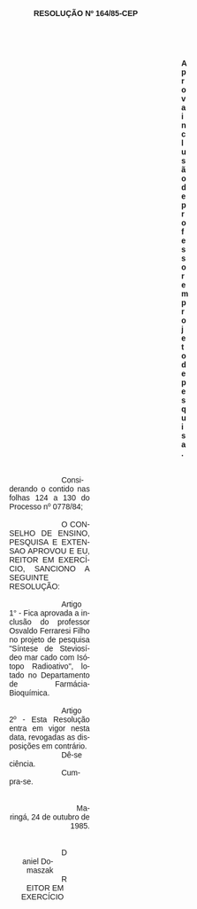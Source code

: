 <body lang=PT-BR style='tab-interval:36.0pt'>

<div class=Section1>

<p class=MsoNormal align=center style='text-align:center'><b style='mso-bidi-font-weight:
normal'><span style='font-family:Arial;mso-no-proof:yes'>RESOLUÇÃO Nº
164/85-CEP<o:p></o:p></span></b></p>

<p class=MsoNormal><b style='mso-bidi-font-weight:normal'><span
style='font-family:Arial;mso-no-proof:yes'><o:p>&nbsp;</o:p></span></b></p>

<p class=MsoNormal><b style='mso-bidi-font-weight:normal'><span
style='font-family:Arial;mso-no-proof:yes'><o:p>&nbsp;</o:p></span></b></p>

<p class=MsoNormal style='margin-top:0cm;margin-right:183.45pt;margin-bottom:
0cm;margin-left:318.95pt;margin-bottom:.0001pt;text-align:justify'><b
style='mso-bidi-font-weight:normal'><span style='font-family:Arial;mso-no-proof:
yes'>Aprova inclusão de professor em projeto de pesquisa.<o:p></o:p></span></b></p>

<p class=MsoNormal style='margin-top:0cm;margin-right:183.45pt;margin-bottom:
0cm;margin-left:3.0cm;margin-bottom:.0001pt;text-align:justify;text-indent:
70.9pt'><span style='font-family:Arial;mso-no-proof:yes'><o:p>&nbsp;</o:p></span></p>

<p class=MsoNormal style='margin-top:0cm;margin-right:183.45pt;margin-bottom:
0cm;margin-left:3.0cm;margin-bottom:.0001pt;text-align:justify;text-indent:
70.9pt'><span style='font-family:Arial;mso-no-proof:yes'><o:p>&nbsp;</o:p></span></p>

<p class=MsoNormal style='margin-top:0cm;margin-right:183.45pt;margin-bottom:
0cm;margin-left:3.0cm;margin-bottom:.0001pt;text-align:justify;text-indent:
70.9pt'><span style='font-family:Arial;mso-no-proof:yes'>Considerando o contido
nas folhas <st1:metricconverter ProductID="124 a" w:st="on">124 a</st1:metricconverter>
130 do Processo nº 0778/84;<o:p></o:p></span></p>

<p class=MsoNormal style='margin-top:0cm;margin-right:183.45pt;margin-bottom:
0cm;margin-left:3.0cm;margin-bottom:.0001pt;text-align:justify;text-indent:
70.9pt'><span style='font-family:Arial;mso-no-proof:yes'><o:p>&nbsp;</o:p></span></p>

<p class=MsoNormal style='margin-top:0cm;margin-right:183.45pt;margin-bottom:
0cm;margin-left:3.0cm;margin-bottom:.0001pt;text-align:justify;text-indent:
70.9pt'><span style='font-family:Arial;mso-no-proof:yes'>O CONSELHO DE ENSINO,
PESQUISA E EXTENSAO APROVOU E EU, REITOR EM EXERCÍCIO, SANCIONO A SEGUINTE
RESOLUÇÃO:<o:p></o:p></span></p>

<p class=MsoNormal style='margin-top:0cm;margin-right:183.45pt;margin-bottom:
0cm;margin-left:3.0cm;margin-bottom:.0001pt;text-align:justify;text-indent:
70.9pt'><span style='font-family:Arial;mso-no-proof:yes'><o:p>&nbsp;</o:p></span></p>

<p class=MsoNormal style='margin-top:0cm;margin-right:183.45pt;margin-bottom:
0cm;margin-left:3.0cm;margin-bottom:.0001pt;text-align:justify;text-indent:
70.9pt'><span style='font-family:Arial;mso-no-proof:yes'>Artigo 1° - Fica
aprovada a inclusão do professor Osvaldo Ferraresi Filho no projeto de pesquisa
&quot;Síntese de Steviosídeo mar cado com Isótopo Radioativo&quot;, lotado no
Departamento de Farmácia-Bioquímica.<o:p></o:p></span></p>

<p class=MsoNormal style='margin-top:0cm;margin-right:183.45pt;margin-bottom:
0cm;margin-left:3.0cm;margin-bottom:.0001pt;text-align:justify;text-indent:
70.9pt'><span style='font-family:Arial;mso-no-proof:yes'><o:p>&nbsp;</o:p></span></p>

<p class=MsoNormal style='margin-top:0cm;margin-right:183.45pt;margin-bottom:
0cm;margin-left:3.0cm;margin-bottom:.0001pt;text-align:justify;text-indent:
70.9pt'><span style='font-family:Arial;mso-no-proof:yes'>Artigo 2º - Esta
Resolução entra em vigor nesta data, revogadas as disposições em contrário.<o:p></o:p></span></p>

<p class=MsoNormal style='margin-top:0cm;margin-right:183.45pt;margin-bottom:
0cm;margin-left:3.0cm;margin-bottom:.0001pt;text-align:justify;text-indent:
70.9pt'><span style='font-family:Arial'>Dê-se ciência.<o:p></o:p></span></p>

<p class=MsoNormal style='margin-top:0cm;margin-right:183.45pt;margin-bottom:
0cm;margin-left:3.0cm;margin-bottom:.0001pt;text-align:justify;text-indent:
70.9pt'><span style='font-family:Arial'>Cumpra-se.<o:p></o:p></span></p>

<p class=MsoNormal style='margin-top:0cm;margin-right:183.45pt;margin-bottom:
0cm;margin-left:3.0cm;margin-bottom:.0001pt;text-align:justify;text-indent:
70.9pt'><span style='font-family:Arial'><o:p>&nbsp;</o:p></span></p>

<p class=MsoNormal style='margin-top:0cm;margin-right:183.45pt;margin-bottom:
0cm;margin-left:3.0cm;margin-bottom:.0001pt;text-align:justify;text-indent:
70.9pt'><span style='font-family:Arial'><o:p>&nbsp;</o:p></span></p>

<p class=MsoNormal align=right style='margin-top:0cm;margin-right:183.45pt;
margin-bottom:0cm;margin-left:3.0cm;margin-bottom:.0001pt;text-align:right;
text-indent:70.9pt'><span style='font-family:Arial'>Maringá, 24 de outubro de
1985.<o:p></o:p></span></p>

<p class=MsoNormal align=right style='margin-top:0cm;margin-right:183.45pt;
margin-bottom:0cm;margin-left:3.0cm;margin-bottom:.0001pt;text-align:right;
text-indent:70.9pt'><span style='font-family:Arial'><o:p>&nbsp;</o:p></span></p>

<p class=MsoNormal align=right style='margin-top:0cm;margin-right:183.45pt;
margin-bottom:0cm;margin-left:3.0cm;margin-bottom:.0001pt;text-align:right;
text-indent:70.9pt'><span style='font-family:Arial'><o:p>&nbsp;</o:p></span></p>

<p class=MsoNormal align=right style='margin-top:0cm;margin-right:233.05pt;
margin-bottom:0cm;margin-left:3.0cm;margin-bottom:.0001pt;text-align:right;
text-indent:70.9pt'><span style='font-family:Arial'>Daniel <span class=SpellE>Domaszak</span><o:p></o:p></span></p>

<p class=MsoNormal align=right style='margin-top:0cm;margin-right:218.85pt;
margin-bottom:0cm;margin-left:3.0cm;margin-bottom:.0001pt;text-align:right;
text-indent:70.9pt'><span style='font-family:Arial'>REITOR EM EXERCÍCIO<o:p></o:p></span></p>

<p class=MsoNormal style='margin-top:0cm;margin-right:183.45pt;margin-bottom:
0cm;margin-left:3.0cm;margin-bottom:.0001pt;text-align:justify;text-indent:
70.9pt'><span style='mso-no-proof:yes'><o:p>&nbsp;</o:p></span></p>

</div>

</body>
